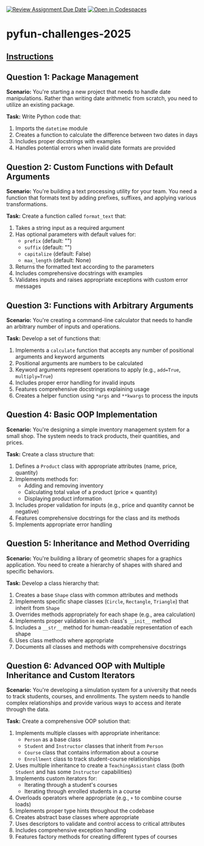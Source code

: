 [![Review Assignment Due Date](https://classroom.github.com/assets/deadline-readme-button-22041afd0340ce965d47ae6ef1cefeee28c7c493a6346c4f15d667ab976d596c.svg)](https://classroom.github.com/a/1FUBMkxR)
[![Open in Codespaces](https://classroom.github.com/assets/launch-codespace-2972f46106e565e64193e422d61a12cf1da4916b45550586e14ef0a7c637dd04.svg)](https://classroom.github.com/open-in-codespaces?assignment_repo_id=19351067)
# pyfun-challenges-2025

## [Instructions](https://github.com/Pelino-Courses/pyfun-challenges-2025/blob/main/INSTRUCTIONS.md)

## Question 1: Package Management
**Scenario:** You're starting a new project that needs to handle date manipulations. Rather than writing date arithmetic from scratch, you need to utilize an existing package.

**Task:** Write Python code that:
1. Imports the `datetime` module
2. Creates a function to calculate the difference between two dates in days
3. Includes proper docstrings with examples
4. Handles potential errors when invalid date formats are provided

## Question 2: Custom Functions with Default Arguments
**Scenario:** You're building a text processing utility for your team. You need a function that formats text by adding prefixes, suffixes, and applying various transformations.

**Task:** Create a function called `format_text` that:
1. Takes a string input as a required argument
2. Has optional parameters with default values for:
   - `prefix` (default: "")
   - `suffix` (default: "")
   - `capitalize` (default: False)
   - `max_length` (default: None)
3. Returns the formatted text according to the parameters
4. Includes comprehensive docstrings with examples
5. Validates inputs and raises appropriate exceptions with custom error messages

## Question 3: Functions with Arbitrary Arguments
**Scenario:** You're creating a command-line calculator that needs to handle an arbitrary number of inputs and operations.

**Task:** Develop a set of functions that:
1. Implements a `calculate` function that accepts any number of positional arguments and keyword arguments
2. Positional arguments are numbers to be calculated
3. Keyword arguments represent operations to apply (e.g., `add=True`, `multiply=True`)
4. Includes proper error handling for invalid inputs
5. Features comprehensive docstrings explaining usage
6. Creates a helper function using `*args` and `**kwargs` to process the inputs

## Question 4: Basic OOP Implementation
**Scenario:** You're designing a simple inventory management system for a small shop. The system needs to track products, their quantities, and prices.

**Task:** Create a class structure that:
1. Defines a `Product` class with appropriate attributes (name, price, quantity)
2. Implements methods for:
   - Adding and removing inventory
   - Calculating total value of a product (price × quantity)
   - Displaying product information
3. Includes proper validation for inputs (e.g., price and quantity cannot be negative)
4. Features comprehensive docstrings for the class and its methods
5. Implements appropriate error handling

## Question 5: Inheritance and Method Overriding
**Scenario:** You're building a library of geometric shapes for a graphics application. You need to create a hierarchy of shapes with shared and specific behaviors.

**Task:** Develop a class hierarchy that:
1. Creates a base `Shape` class with common attributes and methods
2. Implements specific shape classes (`Circle`, `Rectangle`, `Triangle`) that inherit from `Shape`
3. Overrides methods appropriately for each shape (e.g., area calculation)
4. Implements proper validation in each class's `__init__` method
5. Includes a `__str__` method for human-readable representation of each shape
6. Uses class methods where appropriate
7. Documents all classes and methods with comprehensive docstrings

## Question 6: Advanced OOP with Multiple Inheritance and Custom Iterators
**Scenario:** You're developing a simulation system for a university that needs to track students, courses, and enrollments. The system needs to handle complex relationships and provide various ways to access and iterate through the data.

**Task:** Create a comprehensive OOP solution that:
1. Implements multiple classes with appropriate inheritance:
   - `Person` as a base class
   - `Student` and `Instructor` classes that inherit from `Person`
   - `Course` class that contains information about a course
   - `Enrollment` class to track student-course relationships
2. Uses multiple inheritance to create a `TeachingAssistant` class (both `Student` and has some `Instructor` capabilities)
3. Implements custom iterators for:
   - Iterating through a student's courses
   - Iterating through enrolled students in a course
4. Overloads operators where appropriate (e.g., `+` to combine course loads)
5. Implements proper type hints throughout the codebase
6. Creates abstract base classes where appropriate
7. Uses descriptors to validate and control access to critical attributes
8. Includes comprehensive exception handling
9. Features factory methods for creating different types of courses
